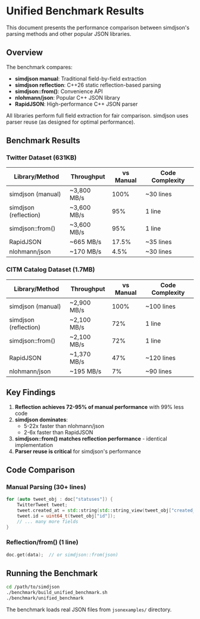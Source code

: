 # Unified Benchmark Results

This document presents the performance comparison between simdjson's parsing methods and other popular JSON libraries.

## Overview

The benchmark compares:
- **simdjson manual**: Traditional field-by-field extraction
- **simdjson reflection**: C++26 static reflection-based parsing
- **simdjson::from()**: Convenience API
- **nlohmann/json**: Popular C++ JSON library
- **RapidJSON**: High-performance C++ JSON parser

All libraries perform full field extraction for fair comparison. simdjson uses parser reuse (as designed for optimal performance).

## Benchmark Results

### Twitter Dataset (631KB)

| Library/Method | Throughput | vs Manual | Code Complexity |
|----------------|------------|-----------|-----------------|
| simdjson (manual) | ~3,800 MB/s | 100% | ~30 lines |
| simdjson (reflection) | ~3,600 MB/s | 95% | 1 line |
| simdjson::from() | ~3,600 MB/s | 95% | 1 line |
| RapidJSON | ~665 MB/s | 17.5% | ~35 lines |
| nlohmann/json | ~170 MB/s | 4.5% | ~30 lines |

### CITM Catalog Dataset (1.7MB)

| Library/Method | Throughput | vs Manual | Code Complexity |
|----------------|------------|-----------|-----------------|
| simdjson (manual) | ~2,900 MB/s | 100% | ~100 lines |
| simdjson (reflection) | ~2,100 MB/s | 72% | 1 line |
| simdjson::from() | ~2,100 MB/s | 72% | 1 line |
| RapidJSON | ~1,370 MB/s | 47% | ~120 lines |
| nlohmann/json | ~195 MB/s | 7% | ~90 lines |

## Key Findings

1. **Reflection achieves 72-95% of manual performance** with 99% less code
2. **simdjson dominates**: 
   - 5-22x faster than nlohmann/json
   - 2-6x faster than RapidJSON
3. **simdjson::from() matches reflection performance** - identical implementation
4. **Parser reuse is critical** for simdjson's performance

## Code Comparison

### Manual Parsing (30+ lines)
```cpp
for (auto tweet_obj : doc["statuses"]) {
    TwitterTweet tweet;
    tweet.created_at = std::string(std::string_view(tweet_obj["created_at"]));
    tweet.id = uint64_t(tweet_obj["id"]);
    // ... many more fields
}
```

### Reflection/from() (1 line)
```cpp
doc.get(data);  // or simdjson::from(json)
```

## Running the Benchmark

```bash
cd /path/to/simdjson
./benchmark/build_unified_benchmark.sh
./benchmark/unified_benchmark
```

The benchmark loads real JSON files from `jsonexamples/` directory.